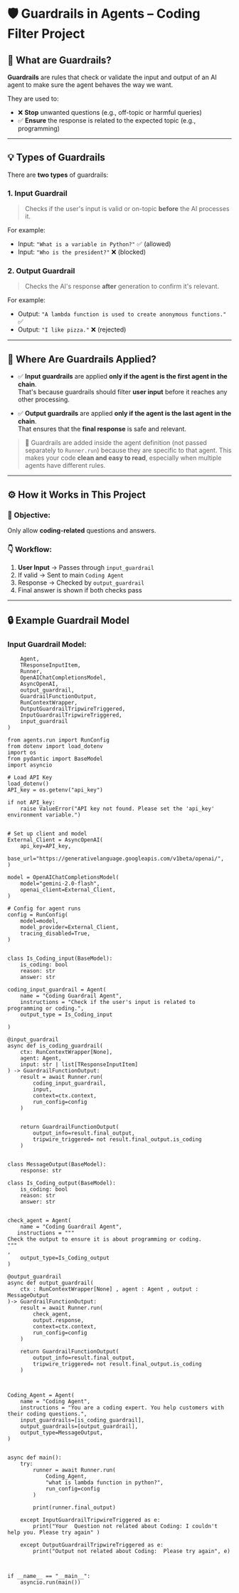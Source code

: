 # 🛡️ Guardrails in Agents – Coding Filter Project

## 📌 What are Guardrails?

**Guardrails** are rules that check or validate the input and output of an AI agent to make sure the agent behaves the way we want.

They are used to:
- ❌ **Stop** unwanted questions (e.g., off-topic or harmful queries)
- ✅ **Ensure** the response is related to the expected topic (e.g., programming)

---

## 💡 Types of Guardrails

There are **two types** of guardrails:

### 1. Input Guardrail
> Checks if the user's input is valid or on-topic **before** the AI processes it.

For example:
- Input: `"What is a variable in Python?"` ✅ (allowed)
- Input: `"Who is the president?"` ❌ (blocked)

### 2. Output Guardrail
> Checks the AI's response **after** generation to confirm it's relevant.

For example:
- Output: `"A lambda function is used to create anonymous functions."` ✅
- Output: `"I like pizza."` ❌ (rejected)

---

## 🧭 Where Are Guardrails Applied?

- ✅ **Input guardrails** are applied **only if the agent is the first agent in the chain**.  
  That's because guardrails should filter **user input** before it reaches any other processing.

- ✅ **Output guardrails** are applied **only if the agent is the last agent in the chain**.  
  That ensures that the **final response** is safe and relevant.

> 🔁 Guardrails are added inside the agent definition (not passed separately to `Runner.run`) because they are specific to that agent. This makes your code **clean and easy to read**, especially when multiple agents have different rules.

---

## ⚙️ How it Works in This Project

### 🎯 Objective:
Only allow **coding-related** questions and answers.

### 👇 Workflow:
1. **User Input** → Passes through `input_guardrail`
2. If valid → Sent to main `Coding Agent`
3. Response → Checked by `output_guardrail`
4. Final answer is shown if both checks pass

---


## 🔒 Example Guardrail Model

### Input Guardrail Model:
``` from agents import (
    Agent,
    TResponseInputItem,
    Runner,
    OpenAIChatCompletionsModel,
    AsyncOpenAI,
    output_guardrail,
    GuardrailFunctionOutput,
    RunContextWrapper,
    OutputGuardrailTripwireTriggered,
    InputGuardrailTripwireTriggered,
    input_guardrail
)

from agents.run import RunConfig
from dotenv import load_dotenv
import os
from pydantic import BaseModel
import asyncio

# Load API Key
load_dotenv()
API_key = os.getenv("api_key")

if not API_key:
    raise ValueError("API key not found. Please set the 'api_key' environment variable.")


# Set up client and model
External_Client = AsyncOpenAI(
    api_key=API_key,
    base_url="https://generativelanguage.googleapis.com/v1beta/openai/",
)

model = OpenAIChatCompletionsModel(
    model="gemini-2.0-flash",
    openai_client=External_Client,
)

# Config for agent runs
config = RunConfig(
    model=model,
    model_provider=External_Client,
    tracing_disabled=True,
)


class Is_Coding_input(BaseModel):
    is_coding: bool
    reason: str
    answer: str

coding_input_guardrail = Agent(
    name = "Coding Guardrail Agent",
    instructions = "Check if the user's input is related to programming or coding.",
    output_type = Is_Coding_input
    
)

@input_guardrail
async def is_coding_guardrail(
    ctx: RunContextWrapper[None],
    agent: Agent,
    input: str | list[TResponseInputItem]
) -> GuardrailFunctionOutput:
    result = await Runner.run(
        coding_input_guardrail,
        input,
        context=ctx.context,
        run_config=config
    )


    return GuardrailFunctionOutput(
        output_info=result.final_output,
        tripwire_triggered= not result.final_output.is_coding
    )


class MessageOutput(BaseModel):
    response: str

class Is_Coding_output(BaseModel):
    is_coding: bool
    reason: str
    answer: str


check_agent = Agent(
    name = "Coding Guardrail Agent",
   instructions = """
Check the output to ensure it is about programming or coding.
"""
,
    output_type=Is_Coding_output
)

@output_guardrail      
async def output_guardrail(
    ctx : RunContextWrapper[None] , agent : Agent , output : MessageOutput
)-> GuardrailFunctionOutput:
    result = await Runner.run(
        check_agent,
        output.response,
        context=ctx.context,
        run_config=config
    )

    return GuardrailFunctionOutput(
        output_info=result.final_output,
        tripwire_triggered= not result.final_output.is_coding
    )
    


Coding_Agent = Agent(
    name = "Coding Agent",
    instructions = "You are a coding expert. You help customers with their coding questions.",
    input_guardrails=[is_coding_guardrail],
    output_guardrails=[output_guardrail],
    output_type=MessageOutput,
)


async def main():
    try:
        runner = await Runner.run(
            Coding_Agent,
            "what is lambda function in python?",
            run_config=config
        )
      
        print(runner.final_output)

    except InputGuardrailTripwireTriggered as e:
        print("Your  Question not related about Coding: I couldn't help you. Please try again" )

    except OutputGuardrailTripwireTriggered as e:
        print("Output not related about Coding:  Please try again", e)



if __name__ == "__main__":
    asyncio.run(main())
